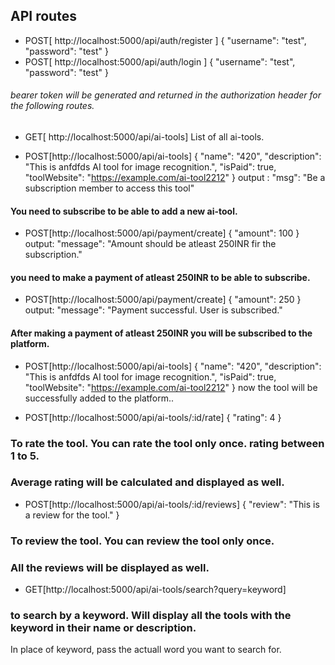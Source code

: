 ## API routes
- POST[ http://localhost:5000/api/auth/register ]
{
    "username": "test",
    "password": "test"
}
- POST[ http://localhost:5000/api/auth/login ]
{
    "username": "test",
    "password": "test"
}
###### bearer token will be generated and returned in the authorization header for the following routes.

- GET[ http://localhost:5000/api/ai-tools]
List of all ai-tools.

- POST[http://localhost:5000/api/ai-tools]
{
        "name": "420",
        "description": "This is anfdfds AI tool for image recognition.",
        "isPaid": true,
        "toolWebsite": "https://example.com/ai-tool2212"
}
output : "msg": "Be a subscription member to access this tool"

#### You need to subscribe to be able to add a new ai-tool.
- POST[http://localhost:5000/api/payment/create]
{
    "amount": 100
}
output: "message": "Amount should be atleast 250INR fir the subscription."
#### you need to make a payment of atleast 250INR to be able to subscribe.
- POST[http://localhost:5000/api/payment/create]
{
    "amount": 250
}
output: "message": "Payment successful. User is subscribed."
#### After making a payment of atleast 250INR you will be subscribed to the platform.
- POST[http://localhost:5000/api/ai-tools]
{
        "name": "420",
        "description": "This is anfdfds AI tool for image recognition.",
        "isPaid": true,
        "toolWebsite": "https://example.com/ai-tool2212"
}
 now the tool will be successfully added to the platform..

- POST[http://localhost:5000/api/ai-tools/:id/rate]
{
    "rating": 4
}
### To rate the tool. You can rate the tool only once. rating between 1 to 5. 
### Average rating will be calculated and displayed as well. 

- POST[http://localhost:5000/api/ai-tools/:id/reviews]
{
    "review": "This is a review for the tool."
}
### To review the tool. You can review the tool only once.
### All the reviews will be displayed as well.

- GET[http://localhost:5000/api/ai-tools/search?query=keyword]
### to search by a keyword. Will display all the tools with the keyword in their name or description.
In place of keyword, pass the actuall word you want to search for.